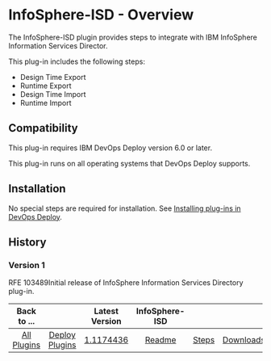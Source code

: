
# InfoSphere-ISD - Overview

The InfoSphere-ISD plugin provides steps to integrate with IBM InfoSphere Information Services Director.

This plug-in includes the following steps:

* Design Time Export
* Runtime Export
* Design Time Import
* Runtime Import

## Compatibility

This plug-in requires IBM DevOps Deploy version 6.0 or later.

This plug-in runs on all operating systems that DevOps Deploy supports.

## Installation

No special steps are required for installation. See [Installing plug-ins in DevOps Deploy](https://community.ibm.com/community/user/wasdevops/blogs/laurel-dickson-bull1/2022/06/13/install-plugins "Installing plug-ins in DevOps Deploy").

## History

### Version 1

RFE 103489Initial release of InfoSphere Information Services Directory plug-in.


|Back to ...||Latest Version|InfoSphere-ISD |||
| :---: | :---: | :---: | :---: | :---: | :---: |
|[All Plugins](../../index.md)|[Deploy Plugins](../README.md)|[1.1174436](https://raw.githubusercontent.com/UrbanCode/IBM-UCD-PLUGINS/main/files/infosphere-isd/ucd-plugins-infosphere-isd-1.1174436.zip)|[Readme](README.md)|[Steps](steps.md)|[Downloads](downloads.md)|
